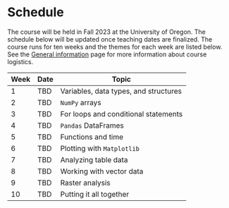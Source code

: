 # Schedule

The course will be held in Fall 2023 at the University of Oregon. The schedule below will be updated once teaching dates are finalized. The course runs for ten weeks and the themes for each week are listed below. See the [General information](../course-info/general-info.md) page for more information about course logistics.

| **Week**    |  **Date**  | **Topic**                                 |
| ----------- |------------|-------------------------------------------|
| 1           | TBD        | Variables, data types, and structures     | 
| 2           | TBD        | `NumPy` arrays                            |
| 3           | TBD        | For loops and conditional statements      | 
| 4           | TBD        | `Pandas` DataFrames                       |
| 5           | TBD        | Functions and time                        |
| 6           | TBD        | Plotting with `Matplotlib`                |
| 7           | TBD        | Analyzing table data                      |
| 8           | TBD        | Working with vector data                  |
| 9           | TBD        | Raster analysis                           |
| 10          | TBD        | Putting it all together                   |


